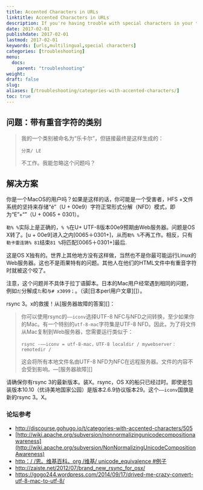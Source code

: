 ```yaml
---
title: Accented Characters in URLs
linktitle: Accented Characters in URLs
description: If you're having trouble with special characters in your taxonomies or titles adding odd characters to your URLs.
date: 2017-02-01
publishdate: 2017-02-01
lastmod: 2017-02-01
keywords: [urls,multilingual,special characters]
categories: [troubleshooting]
menu:
  docs:
    parent: "troubleshooting"
weight:
draft: false
slug:
aliases: [/troubleshooting/categories-with-accented-characters/]
toc: true
---
```

## 问题：带有重音字符的类别

> 我的一个类别被命名为“乐卡尔”，但链接最终是这样生成的：
>
>     分类/ LE
>
> 不工作。我能忽略这个问题吗？

## 解决方案

你是一个MacOS的用户吗？如果是这样的话，你可能是一个受害者，HFS +文件系统的坚持来存储“é”（U + 00e9）字符正常形式分解（NFD）模式，即为“E”+“́”（U + 0065 + 0301）。

`勒% %`实际上是正确的，`% %`在U+ UTF-8版本00e9预期由Web服务器。问题是OS X转了。[u + 00e9]进入之内[0065＋0301+]，从而`勒% %`不再工作。相反，只有`勒卡雷连铸% 81`结束`81 %`将匹配[0065＋0301+]最后.

这是OS X独有的。世界上其他地方没有这样做，当然也不是你最可能运行Linux的Web服务器。这也不是雨果特有的问题。其他人在他们的HTML文件中有重音字符时就被这个咬了。

注意，这个问题并不具体于拉丁语脚本。日本的Mac用户经常遇到相同的问题，例如`だ`分解成`た`和`与# x3099；`。（读[日本perl用户文章][]）。

rsync 3。x的救援！从[服务器故障的答案][]：

> 你可以使用rsync的`——iconv`选择UTF-8 NFC与NFD之间转换，至少如果你的Mac。有一个特别的`utf-8-mac`字符集是UTF-8 NFD。因此，为了将文件从Mac复制到Web服务器，您需要运行类似于：
>
> `rsync -——iconv = utf-8-mac，UTF-8 localdir / mywebserver：remotedir /`
>
> 这会将所有本地文件名由UTF-8 NFD为NFC在远程服务器。文件的内容不会受到影响。—[服务器故障][]

请确保你有rsync 3的最新版本。装X。rsync，OS X的船只已经过时。即使是包装版本10.10（优诗美地国家公园）是版本2.6.9协议版本29。这个`——iconv`国旗是新的rsync 3。X。

### 论坛参考

-   <http://discourse.gohugo.io/t/categories-with-accented-characters/505>
-   [http://wiki.apache.org/subversion/nonnormalizingunicodecompositionawareness](http://wiki.apache.org/subversion/NonNormalizingUnicodeCompositionAwareness)
-   [http：/ /恩。维基百科。org /维基/ unicode_equivalence #例子](https://en.wikipedia.org/wiki/Unicode_equivalence#Example)
-   <http://zaiste.net/2012/07/brand_new_rsync_for_osx/>
-   <https://gogo244.wordpress.com/2014/09/17/drived-me-crazy-convert-utf-8-mac-to-utf-8/>

[an answer posted on server fault]: http://serverfault.com/questions/397420/converting-utf-8-nfd-filenames-to-utf-8-nfc-in-either-rsync-or-afpd "Converting UTF-8 NFD filenames to UTF-8 NFC in either rsync or afpd, Server Fault Discussion"

[japanese perl users article]: http://perl-users.jp/articles/advent-calendar/2010/english/24 "Encode::UTF8Mac makes you happy while handling file names on MacOSX"

[server fault]: http://serverfault.com/questions/397420/converting-utf-8-nfd-filenames-to-utf-8-nfc-in-either-rsync-or-afpd "Converting UTF-8 NFD filenames to UTF-8 NFC in either rsync or afpd, Server Fault Discussion"
